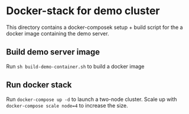 # Docker-stack for demo cluster

This directory contains a docker-composek setup + build script for the a docker
image containing the demo server.

## Build demo server image

Run `sh build-demo-container.sh` to build a docker image

## Run docker stack

Run `docker-compose up -d` to launch a two-node cluster. Scale up with
`docker-compose scale node=4` to increase the size.